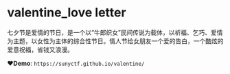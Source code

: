 # valentine_love letter

七夕节是爱情的节日，是一个以“牛郎织女”民间传说为载体，以祈福、乞巧、爱情为主题，以女性为主体的综合性节日。情人节给女朋友一个爱的告白，一个酷炫的爱意祝福，省钱又浪漫。

♥️**Demo**: `https://sunyctf.github.io/valentine/`